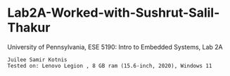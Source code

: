 # Lab2A-Worked-with-Sushrut-Salil-Thakur

University of Pennsylvania, ESE 5190: Intro to Embedded Systems, Lab 2A

    Juilee Samir Kotnis
    Tested on: Lenovo Legion , 8 GB ram (15.6-inch, 2020), Windows 11
